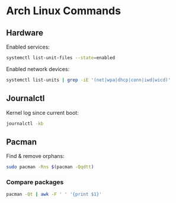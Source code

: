 # Arch Linux Commands

## Hardware

Enabled services:
```sh
systemctl list-unit-files --state=enabled
```

Enabled network devices:
```sh
systemctl list-units | grep -iE '(net|wpa|dhcp|conn|iwd|wicd)'
```

## Journalctl

Kernel log since current boot:
```sh
journalctl -kb
```

## Pacman
Find & remove orphans:
```sh
sudo pacman -Rns $(pacman -Qqdtt)
```

### Compare packages

```sh
pacman -Qt | awk -F ' ' '{print $1}'
